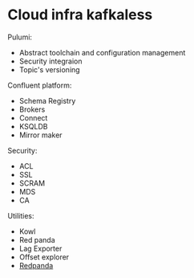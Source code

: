 # Cloud infra kafkaless

Pulumi:
* Abstract toolchain and configuration management
* Security integraion
* Topic's versioning

Confluent platform:
* Schema Registry
* Brokers
* Connect
* KSQLDB
* Mirror maker

Security:
* ACL
* SSL
* SCRAM
* MDS
* CA

Utilities:
* Kowl
* Red panda
* Lag Exporter
* Offset explorer
* [Redpanda](https://docs.redpanda.com/docs/get-started/quick-start/?quickstart=docker#bring-up-a-docker-compose-file)
